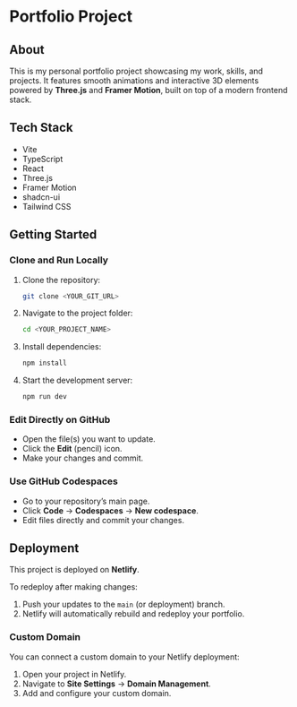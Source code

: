 # Portfolio Project  

## About  
This is my personal portfolio project showcasing my work, skills, and projects. It features smooth animations and interactive 3D elements powered by **Three.js** and **Framer Motion**, built on top of a modern frontend stack.  

## Tech Stack  
- Vite  
- TypeScript  
- React  
- Three.js  
- Framer Motion  
- shadcn-ui  
- Tailwind CSS  

## Getting Started  

### Clone and Run Locally  
1. Clone the repository:  
   ```bash
   git clone <YOUR_GIT_URL>
   ```  

2. Navigate to the project folder:  
   ```bash
   cd <YOUR_PROJECT_NAME>
   ```  

3. Install dependencies:  
   ```bash
   npm install
   ```  

4. Start the development server:  
   ```bash
   npm run dev
   ```  

### Edit Directly on GitHub  
- Open the file(s) you want to update.  
- Click the **Edit** (pencil) icon.  
- Make your changes and commit.  

### Use GitHub Codespaces  
- Go to your repository’s main page.  
- Click **Code** → **Codespaces** → **New codespace**.  
- Edit files directly and commit your changes.  

## Deployment  
This project is deployed on **Netlify**.  

To redeploy after making changes:  
1. Push your updates to the `main` (or deployment) branch.  
2. Netlify will automatically rebuild and redeploy your portfolio.  

### Custom Domain  
You can connect a custom domain to your Netlify deployment:  
1. Open your project in Netlify.  
2. Navigate to **Site Settings** → **Domain Management**.  
3. Add and configure your custom domain.  
